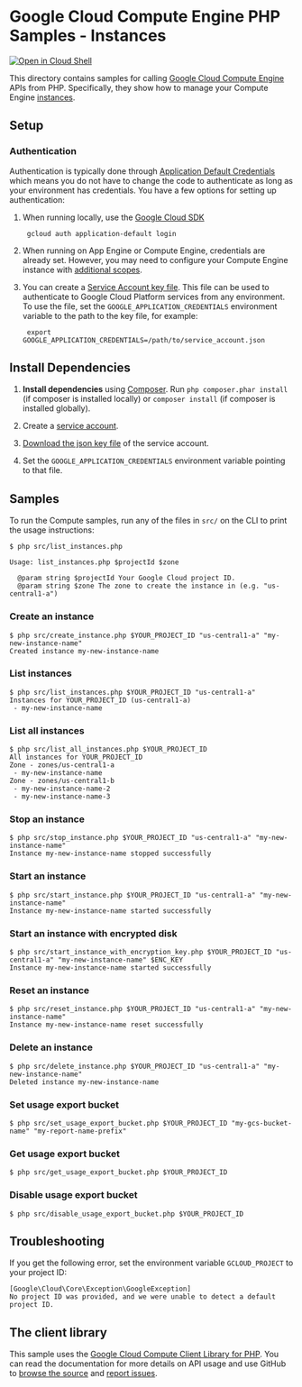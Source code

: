 Google Cloud Compute Engine PHP Samples - Instances
===================================================

[![Open in Cloud Shell][shell_img]][shell_link]

[shell_img]: http://gstatic.com/cloudssh/images/open-btn.svg
[shell_link]: https://console.cloud.google.com/cloudshell/open?git_repo=https://github.com/googlecloudplatform/php-docs-samples&page=editor&working_dir=compute/cloud-client/instances

This directory contains samples for calling [Google Cloud Compute Engine][compute] APIs
from PHP. Specifically, they show how to manage your Compute Engine [instances][instances].

[compute]: https://cloud.google.com/compute/docs/apis
[instances]: https://cloud.google.com/compute/docs/instances/stop-start-instance

## Setup

### Authentication

Authentication is typically done through [Application Default Credentials][adc]
which means you do not have to change the code to authenticate as long as
your environment has credentials. You have a few options for setting up
authentication:

1. When running locally, use the [Google Cloud SDK][google-cloud-sdk]

        gcloud auth application-default login

1. When running on App Engine or Compute Engine, credentials are already
   set. However, you may need to configure your Compute Engine instance
   with [additional scopes][additional_scopes].

1. You can create a [Service Account key file][service_account_key_file]. This file can be used to
   authenticate to Google Cloud Platform services from any environment. To use
   the file, set the ``GOOGLE_APPLICATION_CREDENTIALS`` environment variable to
   the path to the key file, for example:

        export GOOGLE_APPLICATION_CREDENTIALS=/path/to/service_account.json

[adc]: https://cloud.google.com/docs/authentication#getting_credentials_for_server-centric_flow
[additional_scopes]: https://cloud.google.com/compute/docs/authentication#using
[service_account_key_file]: https://developers.google.com/identity/protocols/OAuth2ServiceAccount#creatinganaccount

## Install Dependencies

1. **Install dependencies** using [Composer](http://getcomposer.org/doc/00-intro.md).
    Run `php composer.phar install` (if composer is installed locally) or `composer install`
    (if composer is installed globally).

1. Create a [service account](https://cloud.google.com/iam/docs/creating-managing-service-accounts#creating).

1. [Download the json key file](https://cloud.google.com/iam/docs/creating-managing-service-account-keys#getting_a_service_account_key)
   of the service account.

1. Set the `GOOGLE_APPLICATION_CREDENTIALS` environment variable pointing to that file.

## Samples

To run the Compute samples, run any of the files in `src/` on the CLI to print
the usage instructions:

```
$ php src/list_instances.php

Usage: list_instances.php $projectId $zone

  @param string $projectId Your Google Cloud project ID.
  @param string $zone The zone to create the instance in (e.g. "us-central1-a")
```

### Create an instance

```
$ php src/create_instance.php $YOUR_PROJECT_ID "us-central1-a" "my-new-instance-name"
Created instance my-new-instance-name
```

### List instances

```
$ php src/list_instances.php $YOUR_PROJECT_ID "us-central1-a"
Instances for YOUR_PROJECT_ID (us-central1-a)
 - my-new-instance-name
```

### List all instances

```
$ php src/list_all_instances.php $YOUR_PROJECT_ID
All instances for YOUR_PROJECT_ID
Zone - zones/us-central1-a
 - my-new-instance-name
Zone - zones/us-central1-b
 - my-new-instance-name-2
 - my-new-instance-name-3
```

### Stop an instance

```
$ php src/stop_instance.php $YOUR_PROJECT_ID "us-central1-a" "my-new-instance-name"
Instance my-new-instance-name stopped successfully
```

### Start an instance

```
$ php src/start_instance.php $YOUR_PROJECT_ID "us-central1-a" "my-new-instance-name"
Instance my-new-instance-name started successfully
```

### Start an instance with encrypted disk

```
$ php src/start_instance_with_encryption_key.php $YOUR_PROJECT_ID "us-central1-a" "my-new-instance-name" $ENC_KEY
Instance my-new-instance-name started successfully
```

### Reset an instance

```
$ php src/reset_instance.php $YOUR_PROJECT_ID "us-central1-a" "my-new-instance-name"
Instance my-new-instance-name reset successfully
```

### Delete an instance

```
$ php src/delete_instance.php $YOUR_PROJECT_ID "us-central1-a" "my-new-instance-name"
Deleted instance my-new-instance-name
```

### Set usage export bucket

```
$ php src/set_usage_export_bucket.php $YOUR_PROJECT_ID "my-gcs-bucket-name" "my-report-name-prefix"
```

### Get usage export bucket

```
$ php src/get_usage_export_bucket.php $YOUR_PROJECT_ID
```

### Disable usage export bucket

```
$ php src/disable_usage_export_bucket.php $YOUR_PROJECT_ID
```

## Troubleshooting

If you get the following error, set the environment variable `GCLOUD_PROJECT` to your project ID:

```
[Google\Cloud\Core\Exception\GoogleException]
No project ID was provided, and we were unable to detect a default project ID.
```

## The client library

This sample uses the [Google Cloud Compute Client Library for PHP][google-cloud-php-compute].
You can read the documentation for more details on API usage and use GitHub
to [browse the source][google-cloud-php-source] and [report issues][google-cloud-php-issues].

[google-cloud-php-compute]: https://cloud.google.com/php/docs/reference/cloud-compute/latest
[google-cloud-php-source]: https://github.com/GoogleCloudPlatform/google-cloud-php
[google-cloud-php-issues]: https://github.com/GoogleCloudPlatform/google-cloud-php/issues
[google-cloud-sdk]: https://cloud.google.com/sdk/

